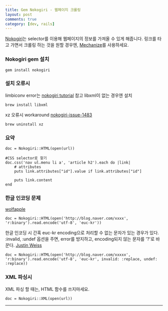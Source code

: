 ```yaml
---
title: Gem Nokogiri - 웹페이지 크롤링
layout: post
comments: true
category: [dev, rails]
--- 
```


[Nokogiri][3]는 selector를 이용해 웹페이지의 정보를 가져올 수 있게 해줍니다.
링크를 타고 가면서 크롤링 하는 것을 원할 경우엔, [Mechanize][2]를 사용하세요.


### Nokogiri gem 설치

    gem install nokogiri

### 설치 오류시

limbiconv error는 [nokogiri tutorial][4] 참고
libxml이 없는 경우엔 설치

    brew install libxml

xz 오류시 workaround [nokogiri-issue-1483][5]

    brew uninstall xz


### 요약

    doc = Nokogiri::HTML(open(url))

    #CSS selector로 찾기
    doc.css('nav ul.menu li a', 'article h2').each do |link|
        # attributes
        puts link.attributes["id"].value if link.attributes["id"]
        
        puts link.content
    end



### 한글 인코딩 문제 

[wolfapple][1]

    doc = Nokogiri::HTML(open('http://blog.naver.com/xxxx', 'r:binary').read.encode('utf-8', 'euc-kr'))


한글 인코딩 시 간혹 euc-kr encoding으로 처리할 수 없는 문자가 있는 경우가 있다. :invalid, :undef 옵션을 주면, error를 방지하고, encoding되지 않는 문자를 '?'로 바꾼다. [Justin Weiss][6]


    doc = Nokogiri::HTML(open('http://blog.naver.com/xxxxx', 'r:binary').read.encode('utf-8', 'euc-kr', invalid: :replace, undef: :replace))




### XML 파싱시

XML 파싱 할 때는, HTML 함수를 쓰지마세요.

    doc = Nokogiri::XML(open(url))


---

[1]: http://wolfapple.tumblr.com/post/30861736496/open-uri-%EC%82%AC%EC%9A%A9%EC%8B%9C-%ED%95%9C%EA%B8%80%EC%9D%B4-%EA%B9%A8%EC%A7%88%EB%95%8C
[2]: https://github.com/sparklemotion/mechanize
[3]: https://github.com/sparklemotion/nokogiri
[4]: http://www.nokogiri.org/tutorials/installing_nokogiri.html#mac_os_x
[5]: https://github.com/sparklemotion/nokogiri/issues/1483
[6]: http://www.justinweiss.com/articles/3-steps-to-fix-encoding-problems-in-ruby/
